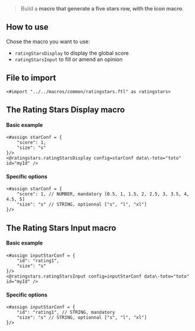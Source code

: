 >  Build a **macro that generate a five stars row, with the icon macro**.

## How to use
Chose the macro you want to use:
- `ratingStarsDisplay` to display the global score
- `ratingStarsInput` to fill or amend an opinion

## File to import

```ftl
<#import "../../macros/common/ratingstars.ftl" as ratingstars>
```

## The Rating Stars Display macro

#### Basic example

```ftl
<#assign starConf = {
    "score": 1,
    "size": "s"
}/>
<@ratingstars.ratingStarsDisplay config=starConf data\-toto="toto" id="myId" />
```

#### Specific options

```ftl
<#assign starConf = {
    "score": 1, // NUMBER, mandatory [0.5, 1, 1.5, 2, 2.5, 3, 3.5, 4, 4.5, 5]
    "size": "s" // STRING, optionnal ["s", "l", "xl"]
}/>
```

## The Rating Stars Input macro

#### Basic example

```ftl
<#assign inputStarConf = {
    "id": "rating1",
    "size": "s"
}/>
<@ratingstars.ratingStarsInput config=inputStarConf data\-toto="toto" id="myId" />
```

#### Specific options

```ftl
<#assign inputStarConf = {
    "id": "rating1", // STRING, mandatory
    "size": "s" // STRING, optionnal ["s", "l", "xl"]
}/>
```
